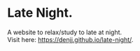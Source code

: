 # Late Night.
A website to relax/study to late at night.  
Visit here: https://denjj.github.io/late-night/.
